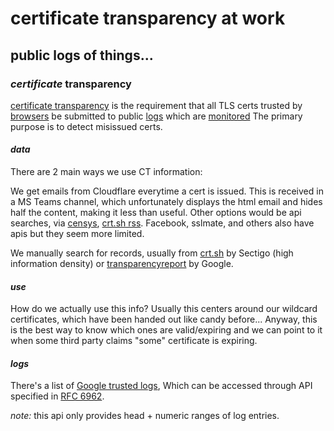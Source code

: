 # certificate transparency at work

## public logs of things...


### _certificate_ transparency

[certificate transparency](https://certificate.transparency.dev/)
is the requirement that all TLS certs trusted by
[browsers](https://certificate.transparency.dev/useragents/)
be submitted to public [logs](https://certificate.transparency.dev/logs/)
which are [monitored](https://certificate.transparency.dev/monitors/)
The primary purpose is to detect misissued certs.

#### _data_

There are 2 main ways we use CT information:

We get emails from Cloudflare everytime a cert is issued.
This is received in a MS Teams channel, which unfortunately displays the html email
and hides half the content, making it less than useful.
Other options would be api searches, via
[censys](https://search.censys.io/),
[crt.sh rss](https://crt.sh/).
Facebook, sslmate, and others also have apis but they seem more limited.

We manually search for records,
usually from [crt.sh](https://crt.sh/) by Sectigo (high information density)
or [transparencyreport](https://transparencyreport.google.com/https/certificates) by Google.

#### _use_

How do we actually use this info?
Usually this centers around our wildcard certificates,
which have been handed out like candy before...
Anyway, this is the best way to know which ones are valid/expiring
and we can point to it when some third party claims "some" certificate is expiring.

#### _logs_

There's a list of [Google trusted logs](https://www.gstatic.com/ct/log_list/log_list.json),
Which can be accessed through API
specified in [RFC 6962](https://datatracker.ietf.org/doc/html/rfc6962).

_note:_ this api only provides head + numeric ranges of log entries.
